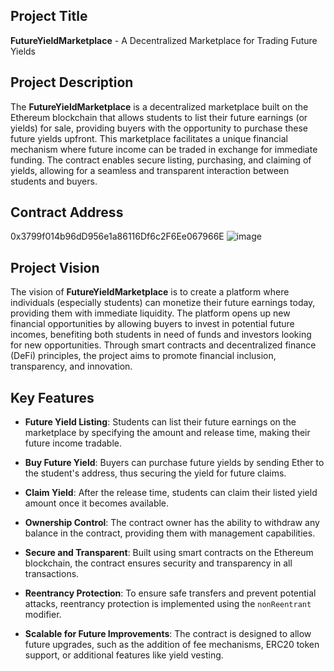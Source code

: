
## Project Title

**FutureYieldMarketplace** - A Decentralized Marketplace for Trading Future Yields

## Project Description

The **FutureYieldMarketplace** is a decentralized marketplace built on the Ethereum blockchain that allows students to list their future earnings (or yields) for sale, providing buyers with the opportunity to purchase these future yields upfront. This marketplace facilitates a unique financial mechanism where future income can be traded in exchange for immediate funding. The contract enables secure listing, purchasing, and claiming of yields, allowing for a seamless and transparent interaction between students and buyers.

## Contract Address
0x3799f014b96dD956e1a86116Df6c2F6Ee067966E
![image](https://github.com/user-attachments/assets/2da423b6-4095-4e48-b824-4d61fa97cd71)


## Project Vision

The vision of **FutureYieldMarketplace** is to create a platform where individuals (especially students) can monetize their future earnings today, providing them with immediate liquidity. The platform opens up new financial opportunities by allowing buyers to invest in potential future incomes, benefiting both students in need of funds and investors looking for new opportunities. Through smart contracts and decentralized finance (DeFi) principles, the project aims to promote financial inclusion, transparency, and innovation.

## Key Features

- **Future Yield Listing**: Students can list their future earnings on the marketplace by specifying the amount and release time, making their future income tradable.
  
- **Buy Future Yield**: Buyers can purchase future yields by sending Ether to the student's address, thus securing the yield for future claims.

- **Claim Yield**: After the release time, students can claim their listed yield amount once it becomes available.

- **Ownership Control**: The contract owner has the ability to withdraw any balance in the contract, providing them with management capabilities.

- **Secure and Transparent**: Built using smart contracts on the Ethereum blockchain, the contract ensures security and transparency in all transactions.

- **Reentrancy Protection**: To ensure safe transfers and prevent potential attacks, reentrancy protection is implemented using the `nonReentrant` modifier.

- **Scalable for Future Improvements**: The contract is designed to allow future upgrades, such as the addition of fee mechanisms, ERC20 token support, or additional features like yield vesting.

